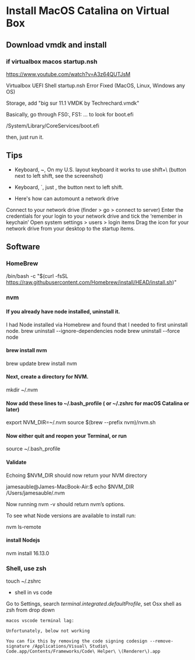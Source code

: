# Install MacOS Catalina on Virtual Box

## Download vmdk and install

### if virtualbox macos startup.nsh

https://www.youtube.com/watch?v=A3z64QUTJsM

Virtualbox UEFI Shell startup.nsh Error Fixed (MacOS, Linux, Windows any OS)

Storage, add "big sur 11.1 VMDK by Techrechard.vmdk"


Basically, go through FS0:, FS1: ... to look for boot.efi

/System/Library/CoreServices/boot.efi

then, just run it.

## Tips

- Keyboard, ~, On my U.S. layout keyboard it works to use shift+\ (button next to left shift, see the screenshot)
- Keyboard, `, just \, the button next to left shift.

- Here's how can automount a network drive

Connect to your network drive (finder > go > connect to server)
Enter the credentials for your login to your network drive and tick the ‘remember in keychain’
Open system settings > users > login items
Drag the icon for your network drive from your desktop to the startup items.


## Software


### HomeBrew

/bin/bash -c "$(curl -fsSL https://raw.githubusercontent.com/Homebrew/install/HEAD/install.sh)"


### nvm


#### If you already have node installed, uninstall it. 

I had Node installed via Homebrew and found that I needed to first uninstall node.
brew uninstall --ignore-dependencies node
brew uninstall --force node

#### brew install nvm

brew update
brew install nvm

#### Next, create a directory for NVM.
mkdir ~/.nvm

#### Now add these lines to ~/.bash_profile ( or ~/.zshrc for macOS Catalina or later)

export NVM_DIR=~/.nvm
source $(brew --prefix nvm)/nvm.sh


#### Now either quit and reopen your Terminal, or run
source ~/.bash_profile


#### Validate

Echoing $NVM_DIR should now return your NVM directory

jamesauble@James-MacBook-Air:$ echo $NVM_DIR
/Users/jamesauble/.nvm

Now running nvm -v should return nvm’s options.

To see what Node versions are available to install run:

nvm ls-remote

#### install Nodejs

nvm install 16.13.0


### Shell, use zsh

touch ~/.zshrc

- shell in vs code

Go to Settings, search *terminal.integrated.defaultProfile*, set Osx shell as zsh from drop down

```
macos vscode terminal lag:

Unfortunately, below not working

You can fix this by removing the code signing codesign --remove-signature /Applications/Visual\ Studio\ Code.app/Contents/Frameworks/Code\ Helper\ \(Renderer\).app

```















